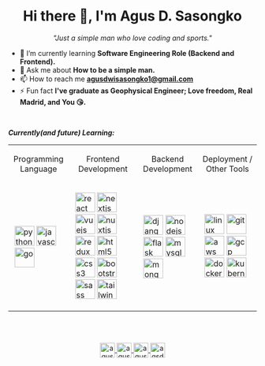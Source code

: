 <h1 align="center">Hi there 👋, I'm Agus D. Sasongko</h1>
<p align="center" style="font-style: italic;">"Just a simple man who love coding and sports."</p>

- 🌱 I’m currently learning **Software Engineering Role (Backend and Frontend).**
- 💬 Ask me about **How to be a simple man.**
- 📫 How to reach me **agusdwisasongko1@gmail.com**
- ⚡ Fun fact **I've graduate as Geophysical Engineer; Love freedom, Real Madrid, and You :kissing_heart:.**

<br/>

_***Currently(and future) Learning:***_
<table>
  <tr>
    <td class="border_l border_r border_t border_b selected">
      <div class="wrap">
        <div style="margin: 10px 5px, font-weight: bold;">
          <p align="center">Programming Language</p>
        </div>
      </div>
    </td>
    <td class="border_l border_r border_t border_b selected">
      <div class="wrap">
        <div style="margin: 10px 5px, font-weight: bold;">
          <p align="center">Frontend Development</p>
        </div>
      </div>
    </td>
    <td class="border_l border_r border_t border_b selected">
      <div class="wrap">
        <div style="margin: 10px 5px, font-weight: bold;">
          <p align="center">Backend Development</p>
        </div>
      </div>
    </td>
      <td class="border_l border_r border_t border_b selected">
      <div class="wrap">
        <div style="margin: 10px 5px, font-weight: bold;">
          <p align="center">Deployment / Other Tools</p>
        </div>
      </div>
    </td>
  </tr>
  
  <tr>
  <td class="border_l border_r border_t border_b selected">
    <div class="wrap">
      <div style="margin: 10px 5px;">
        <p align="left">
          <img src="https://devicons.github.io/devicon/devicon.git/icons/python/python-original.svg" alt="python" width="40" height="40"/>
          <img src="https://devicons.github.io/devicon/devicon.git/icons/javascript/javascript-original.svg" alt="javascript" width="40" height="40"/>
          <img src="https://devicons.github.io/devicon/devicon.git/icons/go/go-original.svg" alt="go" width="40" height="40"/>
        </p>
      </div>
    </div>
  </td>
  <td class="border_l border_r border_t border_b selected">
    <div class="wrap">
      <div style="margin: 10px 5px;">
        <p align="left">
          <img src="https://devicons.github.io/devicon/devicon.git/icons/react/react-original-wordmark.svg" alt="react" width="40" height="40"/>
          <img src="https://cdn.worldvectorlogo.com/logos/nextjs-3.svg" alt="nextjs" width="40" height="40"/>
          <img src="https://devicons.github.io/devicon/devicon.git/icons/vuejs/vuejs-original-wordmark.svg" alt="vuejs" width="40" height="40"/>
          <img src="https://www.vectorlogo.zone/logos/nuxtjs/nuxtjs-icon.svg" alt="nuxtjs" width="40" height="40"/>
          <img src="https://devicons.github.io/devicon/devicon.git/icons/redux/redux-original.svg" alt="redux" width="40" height="40"/>
          <img src="https://devicons.github.io/devicon/devicon.git/icons/html5/html5-original-wordmark.svg" alt="html5" width="40" height="40"/>
          <img src="https://devicons.github.io/devicon/devicon.git/icons/css3/css3-original-wordmark.svg" alt="css3" width="40" height="40"/>
          <img src="https://devicons.github.io/devicon/devicon.git/icons/bootstrap/bootstrap-plain.svg" alt="bootstrap" width="40" height="40"/>  
          <img src="https://devicons.github.io/devicon/devicon.git/icons/sass/sass-original.svg" alt="sass" width="40" height="40"/> 
          <img src="https://www.vectorlogo.zone/logos/tailwindcss/tailwindcss-icon.svg" alt="tailwind" width="40" height="40"/> 
        </p>
      </div>
    </div>
  </td>
   <td class="border_l border_r border_t border_b selected">
    <div class="wrap">
      <div style="margin: 10px 5px;">
        <p align="left">
          <img src="https://devicons.github.io/devicon/devicon.git/icons/django/django-original.svg" alt="django" width="40" height="40"/>
          <img src="https://devicons.github.io/devicon/devicon.git/icons/nodejs/nodejs-original-wordmark.svg" alt="nodejs" width="40" height="40"/>
          <img src="https://www.vectorlogo.zone/logos/pocoo_flask/pocoo_flask-icon.svg" alt="flask" width="40" height="40"/>
          <img src="https://devicons.github.io/devicon/devicon.git/icons/mysql/mysql-original-wordmark.svg" alt="mysql" width="40" height="40"/>
          <img src="https://devicons.github.io/devicon/devicon.git/icons/mongodb/mongodb-original-wordmark.svg" alt="mongodb" width="40" height="40"/>
        </p>
      </div>
    </div>
  </td>
    <td class="border_l border_r border_t border_b selected">
    <div class="wrap">
      <div style="margin: 10px 5px;">
        <p align="left">
          <img src="https://devicons.github.io/devicon/devicon.git/icons/linux/linux-original.svg" alt="linux" width="40" height="40"/>
          <img src="https://www.vectorlogo.zone/logos/git-scm/git-scm-icon.svg" alt="git" width="40" height="40"/>
          <img src="https://devicons.github.io/devicon/devicon.git/icons/amazonwebservices/amazonwebservices-original-wordmark.svg" alt="aws" width="40" height="40"/>
          <img src="https://www.vectorlogo.zone/logos/google_cloud/google_cloud-icon.svg" alt="gcp" width="40" height="40"/>
          <img src="https://devicons.github.io/devicon/devicon.git/icons/docker/docker-original-wordmark.svg" alt="docker" width="40" height="40"/> 
          <img src="https://www.vectorlogo.zone/logos/kubernetes/kubernetes-icon.svg" alt="kubernetes" width="40" height="40"/>  
        </p>
      </div>
    </div>
  </td>
  </tr>
</table>

<br/>
<br/>


<p align="center">
  <a href="https://twitter.com/agusdwis17" target="blank">
    <img align="center" src="https://cdn.jsdelivr.net/npm/simple-icons@3.0.1/icons/twitter.svg" alt="agusdwis17" height="30" width="30" />
  </a>
  <a href="https://linkedin.com/in/agusdwis17" target="blank">
    <img align="center" src="https://cdn.jsdelivr.net/npm/simple-icons@3.0.1/icons/linkedin.svg" alt="agusdwis17" height="30" width="30" />
  </a>
  <a href="https://fb.com/agusdwis17" target="blank">
    <img align="center" src="https://cdn.jsdelivr.net/npm/simple-icons@3.0.1/icons/facebook.svg" alt="agusdwis" height="30" width="30" />
  </a>
  <a href="https://instagram.com/agsdws" target="blank">
    <img align="center" src="https://cdn.jsdelivr.net/npm/simple-icons@3.0.1/icons/instagram.svg" alt="agsdws" height="30" width="30" />
  </a>
</p>

